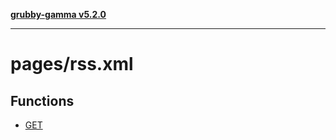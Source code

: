 [**grubby-gamma v5.2.0**](../../README.md)

***

# pages/rss.xml

## Functions

- [GET](functions/GET.md)
